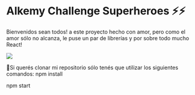 # Alkemy Challenge Superheroes ⚡⚡

Bienvenidos sean todos! a este proyecto hecho con amor, pero como el amor sólo no alcanza, le puse un par de librerías y por sobre todo mucho React!

<img src="./images/alkemy-challenge.png"/>

🚀Si querés clonar mi repositorio sólo tenés que utilizar los siguientes comandos:
npm install

npm start
